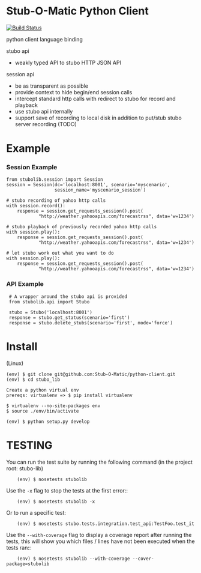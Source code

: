 Stub-O-Matic Python Client
==========================

[![Build Status](https://travis-ci.org/Stub-O-Matic/python-client.png?branch=master)](https://travis-ci.org/Stub-O-Matic/python-client)

python client language binding

stubo api

- weakly typed API to stubo HTTP JSON API


session api

- be as transparent as possible
- provide context to hide begin/end session calls 
- intercept standard http calls with redirect to stubo for record and playback
- use stubo api internally
- support save of recording to local disk in addition to put/stub stubo server recording (TODO)


Example
=======

### Session Example

    from stubolib.session import Session
    session = Session(dc='localhost:8001', scenario='myscenario', 
                      session_name='myscenario_session')
    
    # stubo recording of yahoo http calls
    with session.record():
        response = session.get_requests_session().post(
                "http://weather.yahooapis.com/forecastrss", data='w=1234')
                
    # stubo playback of previously recorded yahoo http calls
    with session.play():
        response = session.get_requests_session().post(
                "http://weather.yahooapis.com/forecastrss", data='w=1234') 
    
    # let stubo work out what you want to do            
    with session.play():
        response = session.get_requests_session().post(
                "http://weather.yahooapis.com/forecastrss", data='w=1234')                          
         

### API Example  
        
     # A wrapper around the stubo api is provided 
     from stubolib.api import Stubo
     
     stubo = Stubo('localhost:8001')
     response = stubo.get_status(scenario='first')
     response = stubo.delete_stubs(scenario='first', mode='force')

Install
=======

(Linux)

    (env) $ git clone git@github.com:Stub-O-Matic/python-client.git
    (env) $ cd stubo_lib
    
    Create a python virtual env
    prereqs: virtualenv => $ pip install virtualenv
    
    $ virtualenv --no-site-packages env
    $ source ./env/bin/activate
    
    (env) $ python setup.py develop
    
TESTING
=======

You can run the test suite by running the following command 
(in the project root: stubo-lib)

        (env) $ nosetests stubolib

Use the ``-x`` flag to stop the tests at the first error::

        (env) $ nosetests stubolib -x
        
Or to run a specific test:

        (env) $ nosetests stubo.tests.integration.test_api:TestFoo.test_it          
        

Use the ``--with-coverage`` flag to display a coverage report after
running the tests, this will show you which files / lines have not
been executed when the tests ran::

        (env) $ nosetests stubolib --with-coverage --cover-package=stubolib

  